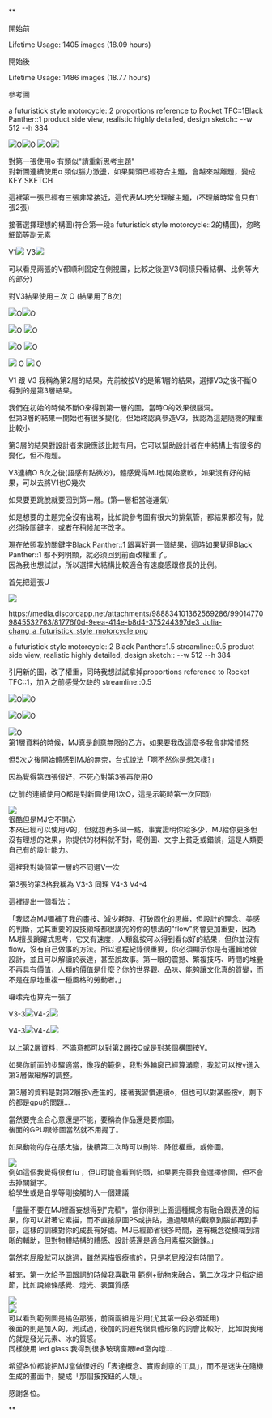 

**

開始前

Lifetime Usage: 1405 images (18.09 hours)

開始後

Lifetime Usage: 1486 images (18.77 hours)  
  
參考圖

[](https://media.discordapp.net/attachments/988834101362569286/990128290201223258/07a2ddfd-6a98-43cf-bce0-d506b625a70b_Julia-chang_a_cyderpunk_style_motorcycle.png)

  

a futuristick style motorcycle::2 proportions reference to Rocket TFC::1Black Panther::1 product side view, realistic highly detailed, design sketch:: --w 512 --h 384

  

![](https://lh4.googleusercontent.com/PRc20mZU-LSapfUQHCB5pxsFv8ICQ9mzhW3i0SLryyxg3JJd2vZmUPG_HP3mKqXdBYU9ul-z2gtmW4geMmjM44LkdIWsS0dcEmihLdjKlblOfEh9nelm1QfMIa0NDzzqNAhiHipwjB0p4QedEUKa6w)O![](https://lh4.googleusercontent.com/mrJVBfpxnY3hZAyEFEJ6wSkziWUb-QT7vlAnm67c0vhpnx3GMJvwZdQFrlWnLS2Q1K201emjSHuFOKwG18pbrDOxwaC3PVz9fgJ67qhRXY-LucJUoluyAcZVCc72hqn5Qro_aC15JWLPCSe-wtfBUg)O ![](https://lh3.googleusercontent.com/_VSxN19B6xs0Q6BNXenpiM5_m6YP2STiR4qr3wdISDrM8spOngJPdFBA9O9QY4RSn-u3DO4efSiZTkCB9BVVM13sP4WR-O58JVe7ZBBdhYb5UdJFQavm2eJxRLK0VXw3dbKtfBXUcQYoqhZ0TYdwmQ)O![](https://lh4.googleusercontent.com/i4jZrb1tQ0QaJSMhAUtfHE3LxcFgAmiwmPkpUQX9SsFyLnt0msSpkPEEWnN8IEkZHOw_byv_hMHBbtB9irPViF0H74tak-4rBvdXkh8cbyPxZwAYMge71RF9qe91T7piluCkE8AwqfJUnWh4G_rRog)

對第一張使用o 有類似"請重新思考主題"  
對新圖連續使用o 類似腦力激盪，如果開頭已經符合主題，會越來越離題，變成 KEY SKETCH

  

這裡第一張已經有三張非常接近，這代表MJ充分理解主題，(不理解時常會只有1張2張)

  

接著選擇理想的構圖(符合第一段a futuristick style motorcycle::2的構圖)，忽略細節等副元素  
  
V1![](https://lh3.googleusercontent.com/qN6K9JwakjuRp0NAAEgjKEhoh4G5wByOIkViFJM4sOvFCoqjjUdywQXWppiBGU77FmeL3K1gkmXqnJ0Me3J0-Il4iRXRLaZFfzBI4OC_HuFpQlcWLlVtwLk8rYy2HfCqIXCx0h4kF8Jc-CGPkclPNg) V3![](https://lh3.googleusercontent.com/XxZ3anWvawI-y9HVK6sI_PEx1Pt784srhV-Gj5Cogr-Jk5tlur2RPSWCXeHSsjrODKifmRXss7LGpAudKwwAZ5pHV-7RqWs002_QxzU9h2o1KwhZnBAz-84jwwW3RWOVXP4cV8lzWXY3RuE4Y4XMHA)

  

可以看見兩張的V都順利固定在側視圖，比較之後選V3(同樣只看結構、比例等大的部分)

  

對V3結果使用三次 O (結果用了8次)

  
  
  

![](https://lh3.googleusercontent.com/3eEc6c6ps_zzCiQiPEbPELD5bfSMZi-ftgo9ZGqAd-pWX-1SyGVpex4h_XvlbYLgfgPKGVvHdiz5M68GvHGnSA0nc5akHP8_5eGc5ADKT1I8GgldPP6aVjt0R-pGuD_mNsMST1Wsdh7VIQuGtn8Shw)O![](https://lh4.googleusercontent.com/swwJ5HVAX_1Dr7Ccs_wKBr04D1Wx9FE3oQn5QRYh3agj9nR2ax83_YUgplvyldQbJOe0mEBVMbQT0RU5wtWNTVJSX9OkO7Uu3aaDjHiXBAxERvi90G5LjM-2yNrey52X2EW7wGKd4mquGk_JE88FDQ)O

![](https://lh3.googleusercontent.com/D3AUljkxFisu0wwR9ZPfXihCKxvmkMqgnWqM4HrmqEBwZpoTWPlpsuafKWjwdxwKEmmLU6mjyLs8NbXsLQtAyXHFXuKIIAC9GZXxqKqke5aai6XHXZIcn0hhpszBw-6blm5CS3B_a9agHXCMqK67og)O ![](https://lh3.googleusercontent.com/IvKjo8CX9v9q7t-_xdahUbw1mU2f67nWj-IT5TJu1YXtrulEa0EeZ-DBRi2AThwPv5nWuGZK1i69OSP_dBKhUCUwN3_9ZtJ01ZGEbnHJVTPoEjbmlPI-_4HIVK5hAdbw2IeuRDsCtwlP6N7REKkGMA)O

![](https://lh5.googleusercontent.com/4meC7HWnGyCP8Z1TCWI_Bih4RsiYULXwLAz8dBUOdold7jJnFyWZEZivBqmqqPxhDeJj9QS-xfs_mAZF9IV_CxTGvxfBUf09p-88Cko6tpIW7bbGT0M0HeMgOuQ_jgeLb5aDD1nYOl5rDBXn1ErmvA)O ![](https://lh5.googleusercontent.com/fMKCLEB5QlGMBhcZcniBHbcV9wSCEqMzzchiyWuec67O-3kXFHW7dRtZt48hMsDJDwo-EpDs1rTM3MeSWh0rxZSvtth03NxTws8hpHD7vsqYeH-nbAw8trCDYhClTc48TMr-MgUP_6OpKAMGWOej5w)O

  

![](https://lh3.googleusercontent.com/lzWkfe3X2KWqg77iLJnLyjbN0NuJ7VngUwanUIwc2yD-HhakGhcZjcg0cQb-lqjY5fHttaOQgigAIuQzJr48y68ARBLGAltgwCge49OU_BM6Pn9rneqmM3_zoX0ar7BgBGT3SkzJTbwCwb1hJDjTPg) O ![](https://lh3.googleusercontent.com/-wxWUr3ynI9dQwhHIPozJL21qxEUM1W0rYpRDpONk8ufelR4hCBqN8G2tiClk0Y0eaoymoFhbcxNAoknG1eLmmahA7xyuVwEA_PiAPOB2duP1lJ5q0v6TVlbyZ911DtNKnocX5MWozaXvNMOc48tBA) O  
  
V1 跟 V3 我稱為第2層的結果，先前被按V的是第1層的結果，選擇V3之後不斷O得到的是第3層結果。  
  
我們在初始的時候不斷O來得到第一層的圖，當時O的效果很腦洞。  
但第3層的結果一開始也有很多變化，但始終認真參造V3，我認為這是隨機的權重比較小  
  
第3層的結果對設計者來說應該比較有用，它可以幫助設計者在中結構上有很多的變化，但不跑題。

  

V3連續O 8次之後(語感有點微妙)，體感覺得MJ也開始疲軟，如果沒有好的結果，可以去將V1也O幾次

如果要更跳脫就要回到第一層。(第一層相當碰運氣)

如是想要的主題完全沒有出現，比如說參考圖有很大的排氣管，都結果都沒有，就必須換關鍵字，或者在稍候加字改字。  
  
現在依照我的關鍵字Black Panther::1 跟喜好選一個結果，這時如果覺得Black Panther::1 都不夠明顯，就必須回到前面改權重了。  
因為我也想試試，所以選擇大結構比較適合有速度感跟修長的比例。

  
  

  

首先把這張U

![](https://lh4.googleusercontent.com/RSBvntqpgtl9-GgDWJscSjij73ppugrQpVYuZTAqsjU--6MFD3S4p0cHV0BNQNmkfJObsq1DpYLuTfDJINDx_rYcIMDoKSPgB4Mq5T6iNxr4BSMl3f1GBAFVfPRgULYRuCl4gN1Zq8rvJKL-plvTWQ)

  
  

https://media.discordapp.net/attachments/988834101362569286/990147709845532763/81776f0d-9eea-414e-b8d4-375244397de3_Julia-chang_a_futuristick_style_motorcycle.png

a futuristick style motorcycle::2 Black Panther::1.5 streamline::0.5 product side view, realistic highly detailed, design sketch:: --w 512 --h 384  
  
引用新的圖，改了權重，同時我想試試拿掉proportions reference to Rocket TFC::1，加入之前感覺欠缺的 streamline::0.5

  

![](https://lh5.googleusercontent.com/OFsUVJEhhxWBRW6ALPLjSxfh16-mK4gkjBQSd17R5e3bJwyCpJVZjp5FXgLf55XwyAUfNmgLv9kQ0jMtr0oVFmr6O2o5HlN9tpKcZvQ7q7d4GXoUdj_H6DuyuDEcXbet8pHxPHbl9ZYHfxlMn-C7Rg)O![](https://lh6.googleusercontent.com/YYuenmBZ0lQCxIIjwdqZaDknCuZGRUvO0sFNIWUh3DwgfPm2JN9kidX3PCAof9lmB225bsCNBIYSc96dmsHGTP0932rAkiSs4ePTbcNhTGusRNJF_H_ER1Xp1MT2yqQXMRd5sLpQslvvM5vJ04Kgag)O

![](https://lh4.googleusercontent.com/2C25-eInlWIYUm3EiEe2TeLhHNGXpqkOpvJGJpDgqcy-zWW2PPK-Gp-55alF9wyr0Zwh3TBKt_1sxzK6vNuK_4AL2kGqo8aHrWOjvFa4HNMoEAFBd3y4bHCfOqGMzZlfAmYG2woIxUJsFZsz9LlodA)O![](https://lh3.googleusercontent.com/gGULW98W5xc_n4tc7B0W4Uov9dC2pkGpWr-0X5w1fbHx8kR2KY7lU63OJEZunXJdX29Fq8pXZah6gnUY_H83zg74i9jzegXxeHLmnwuKJ8_TYWOLBIriFgtxwYo9iJ66X5hcjZe7yartsE9fVE4fgQ)O

![](https://lh3.googleusercontent.com/6oZXOg4LW0MlohM0qzA1d8IlzeYkWoaaJwKNUiqgUV4yFRNse34myiHHcKZBWw2pyqveRUr9RE7wl2nFl17FLNlnACsmES09IxggWfedQ16x0x9A48ISeEo8Ql3lIk4m4GqdsIlYkDkhWqLFUQejSw)O  
第1層資料的時候，MJ真是創意無限的乙方，如果要我改這麼多我會非常憤怒

但5次之後開始體感到MJ的無奈，台式說法「啊不然你是想怎樣?」

  

因為覺得第四張很好，不死心對第3張再使用O

(之前的連續使用O都是對新圖使用1次O，這是示範時第一次回頭)

![](https://lh6.googleusercontent.com/s06GC6-eExkOn1ACviR0y_LXmM9mpaeQ6a_PRPTGwrZvGiMy41yGGGAoGnirVPUOa_skxl_3g9IiEXK9cuN5wAzfNVaDk8Z6eI0Xklv6lMsiz6G1RxD-YqnaYWDnV59spgqS4tBS-UKbbQAGsIL18g)  
很酷但是MJ它不開心  
本來已經可以使用V的，但就想再多凹一點，事實證明你給多少，MJ給你更多但沒有理想的效果，你提供的材料就不對，範例圖、文字上貧乏或錯誤，這是人類要自己有的設計能力。

  

這裡我對幾個第一層的不同選V一次

  

第3張的第3格我稱為 V3-3 同理 V4-3 V4-4

這裡提出一個看法：

「我認為MJ彌補了我的畫技、減少耗時、打破固化的思維，但設計的理念、美感的判斷，尤其重要的設技領域都很講究的你的想法的"flow"將會更加重要，因為MJ擅長跳躍式思考，它又有速度，人類亂按可以得到看似好的結果，但你並沒有flow，沒有自己做事的方法。所以過程紀錄很重要，你必須顯示你是有邏輯地做設計，並且可以解讀於表達，甚至說故事。第一眼的震撼、繁複技巧、時間的堆疊不再具有價值，人類的價值是什麼？你的世界觀、品味、能夠讓文化真的質變，而不是在原地重複一種風格的勞動者。」  
  
囉嗦完也算完一張了  

V3-3![](https://lh5.googleusercontent.com/aD5UB9D2IpgiTGwaMXQ2C5OXGzXvlzdzcU-c85-h2AAargzooyOHijrmBtxWbfY_XizSZHdrdIO1ZBmT7S9DWymzRM9RIOb7gxNFZM1Eqnt-KYpDcMTyPnwM1MRISQBPQJXKv9KNmynFlecGz6Zmgg)V4-2![](https://lh3.googleusercontent.com/ROoDwcO6KPF4VDyxFP_jTGYd4z5YptVLdmdT1_AcvibwqpamitjQqrMuOOM-8-ry2j7NaNq-yQUT8QEfAjszW5iea1XKD-fBaVIS3VDtyodLstvuZvI0hzDSsVUk8jdt6p4FwSaZu54GSC9Gp6h3vw)

V4-3![](https://lh6.googleusercontent.com/rneDMor23jmag1i9dvhwLy6V866va5K6tIh3Pq1PZv7ZvReZS35t0mGdkjnqVQxqg0HMOYN1yLsKvlskOPL64A8ZW9BxxPy8MNHo1KwPH5X7_w_0OiadCJp6nkgjgfDKxck5lm9xhfvecoHwRI-ozg)V4-4![](https://lh6.googleusercontent.com/VH-nIEKECfH08wahYmRSzYaaD4r5chixD9O04eCOkDMOM9fF0VJBiihWehcPZGO6kJtzvxtk6EaX7kod2HWMAjIMo-R79Ks0PTnbNhfmXKe3ohkPmcoUlM3ntWrsMH3yo0QGOAtuidfzzpzzTxPrOw)

  
  

以上第2層資料，不滿意都可以對第2層按O或是對某個構圖按V。

如果你前面的步驟適當，像我的範例，我對外輪廓已經算滿意，我就可以按v進入第3層做細解的調整。  
  
第3層的資料是對第2層按v產生的，接著我習慣連續o，但也可以對某些按v，剩下的都是gpu的問題...

  

當然要完全合心意還是不能，要稱為作品還是要修圖。  
後面的GPU跟修圖當然就不用提了。  
  
  

如果動物的存在感太強，後續第二次時可以刪除、降低權重，或修圖。

  

![](https://lh3.googleusercontent.com/l2ijjcXoTHTuzrU6ea7ZXdcXYNy0LrIPXn-K4jWiXhwq53NRGrgodfcBDK6QrfiFBZO7G0jSKZKepc1q2u8qdkEWvXDmPKWRuWnf8Uj_hWa4LuBWvb4bJlrN5UXt3e0OfRYYPSqJXt1UXt19HUa7qA)  
例如這個我覺得很有fu ，但U可能會看到豹頭，如果要完善我會選擇修圖，但不會去掉關鍵字。  
給學生或是自學等剛接觸的人一個建議

「盡量不要在MJ裡面妄想得到"完稿"，當你得到上面這種概念有融合跟表達的結果，你可以對著它素描，而不直接原圖PS或拼貼，通過眼睛的觀察到腦部再到手部，這樣的訓練對你的成長有好處。MJ已經節省很多時間，還有概念從模糊到清晰的輔助，但對物體結構的體感、設計感還是適合用素描來鍛鍊。」

當然老屁股就可以跳過，雖然素描很療癒的，只是老屁股沒有時間了。

  
  

補充，第一次給予圖跟詞的時候我喜歡用 範例+動物來融合，第二次我才只指定細節，比如說線條感覺、燈光、表面質感

![](https://lh4.googleusercontent.com/npX-sufx2I1KAVXzUZpMFOIzWgXA3Wrv4O9WGtoyjZRK06N_y4Tk0XYesRAQt0v7mo5eG9ZK8Lss4vRQmt8iT_YDyiE7aeA6bg2-HawekKvyrXs11OmQmyREO7vYn6bjdL6Ki-o4KyxQ2534zPW67A)  
![](https://lh6.googleusercontent.com/NxrWsiZD-DbDLJjx4F_XFwxNgo1NwdNeHt75ZrpfthBg15iZ-GWvc-yajFr_QXHaOwCxk8PUTu2xXHCCoX5dZcj4-UnhNcrDHP7TQtt69jALllrRZr_2LzC11BhJqMvDOHpcOnCPJIN3NW2XNugv0w)  
可以看到範例圖是橘色那張，前面兩組是沿用(尤其第一段必須延用)  
後面的則是加入的，測試過，後加的詞避免很具體形象的詞會比較好，比如說我用的就是發光元素、冰的質感。  
同樣使用 led glass 我得到很多玻璃窗跟led室內燈...

  

希望各位都能把MJ當做很好的「表達概念、實際創意的工具」，而不是迷失在隨機生成的畫面中，變成「那個按按鈕的人類」。

  

感謝各位。

  
**